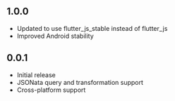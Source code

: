 ## 1.0.0

* Updated to use flutter_js_stable instead of flutter_js
* Improved Android stability

## 0.0.1

* Initial release
* JSONata query and transformation support
* Cross-platform support
